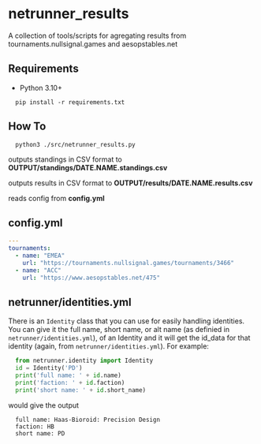 # netrunner_results
A collection of tools/scripts for agregating results from tournaments.nullsignal.games and aesopstables.net

## Requirements
* Python 3.10+

```
  pip install -r requirements.txt
```

## How To

```
  python3 ./src/netrunner_results.py
```

outputs standings in CSV format to **OUTPUT/standings/DATE.NAME.standings.csv**

outputs results in CSV format to **OUTPUT/results/DATE.NAME.results.csv**

reads config from **config.yml**

## config.yml

```yaml
---
tournaments:
  - name: "EMEA"
    url: "https://tournaments.nullsignal.games/tournaments/3466"
  - name: "ACC"
    url: "https://www.aesopstables.net/475"
```

## netrunner/identities.yml
There is an `Identity` class that you can use for easily handling identities. You can give it the full name, short name, or alt name (as definied in `netrunner/identities.yml`), of an Identity and it will get the id_data for that identity (again, from `netrunner/identities.yml`).  For example:

```python
  from netrunner.identity import Identity
  id = Identity('PD')
  print('full name: ' + id.name)
  print('faction: ' + id.faction)
  print('short name: ' + id.short_name)
```
would give the output
```
  full name: Haas-Bioroid: Precision Design
  faction: HB
  short name: PD
```
